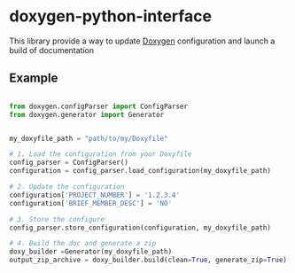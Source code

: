 # doxygen-python-interface

This library provide a way to update [Doxygen](http://www.stack.nl/~dimitri/doxygen/) configuration and launch a build of documentation

## Example

```python

from doxygen.configParser import ConfigParser
from doxygen.generator import Generator


my_doxyfile_path = "path/to/my/Doxyfile"

# 1. Load the configuration from your Doxyfile
config_parser = ConfigParser()
configuration = config_parser.load_configuration(my_doxyfile_path)

# 2. Update the configuration 
configuration['PROJECT_NUMBER'] = '1.2.3.4'
configuration['BRIEF_MEMBER_DESC'] = 'NO'

# 3. Store the configure
config_parser.store_configuration(configuration, my_doxyfile_path)

# 4. Build the doc and generate a zip
doxy_builder =Generator(my_doxyfile_path)
output_zip_archive = doxy_builder.build(clean=True, generate_zip=True)

```